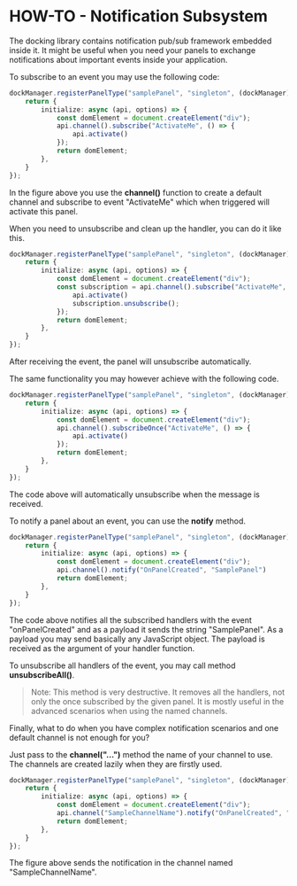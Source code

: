 # HOW-TO - Notification Subsystem

The docking library contains notification pub/sub framework embedded inside it.
It might be useful when you need your panels to exchange notifications about important
events inside your application.

To subscribe to an event you may use the following code:
```typescript
dockManager.registerPanelType("samplePanel", "singleton", (dockManager) => {
    return {
        initialize: async (api, options) => {
            const domElement = document.createElement("div");
            api.channel().subscribe("ActivateMe", () => {
                api.activate()
            });
            return domElement;
        },
    }
});
```
In the figure above you use the **channel()** function to create a default channel and subscribe to
event "ActivateMe" which when triggered will activate this panel.

When you need to unsubscribe and clean up the handler, you can do it like this.
```typescript
dockManager.registerPanelType("samplePanel", "singleton", (dockManager) => {
    return {
        initialize: async (api, options) => {
            const domElement = document.createElement("div");
            const subscription = api.channel().subscribe("ActivateMe", () => {
                api.activate()
                subscription.unsubscribe();
            });
            return domElement;
        },
    }
});
```
After receiving the event, the panel will unsubscribe automatically.

The same functionality you may however achieve with the following code.
```typescript
dockManager.registerPanelType("samplePanel", "singleton", (dockManager) => {
    return {
        initialize: async (api, options) => {
            const domElement = document.createElement("div");
            api.channel().subscribeOnce("ActivateMe", () => {
                api.activate()
            });
            return domElement;
        },
    }
});
```
The code above will automatically unsubscribe when the message is received.

To notify a panel about an event, you can use the **notify** method.
```typescript
dockManager.registerPanelType("samplePanel", "singleton", (dockManager) => {
    return {
        initialize: async (api, options) => {
            const domElement = document.createElement("div");
            api.channel().notify("OnPanelCreated", "SamplePanel")
            return domElement;
        },
    }
});
```
The code above notifies all the subscribed handlers with the event "onPanelCreated" and as a payload
it sends the string "SamplePanel". As a payload you may send basically any JavaScript object.
The payload is received as the argument of your handler function.

To unsubscribe all handlers of the event, you may call method **unsubscribeAll()**.

> Note: This method is very destructive. It removes all the handlers, not only the once subscribed
> by the given panel. It is mostly useful in the advanced scenarios when using the named channels.

Finally, what to do when you have complex notification scenarios and one default channel is not 
enough for you?

Just pass to the **channel("...")** method the name of your channel to use. The channels are created 
lazily when they are firstly used.

```typescript
dockManager.registerPanelType("samplePanel", "singleton", (dockManager) => {
    return {
        initialize: async (api, options) => {
            const domElement = document.createElement("div");
            api.channel("SampleChannelName").notify("OnPanelCreated", "SamplePanel")
            return domElement;
        },
    }
});
```
The figure above sends the notification in the channel named "SampleChannelName".
